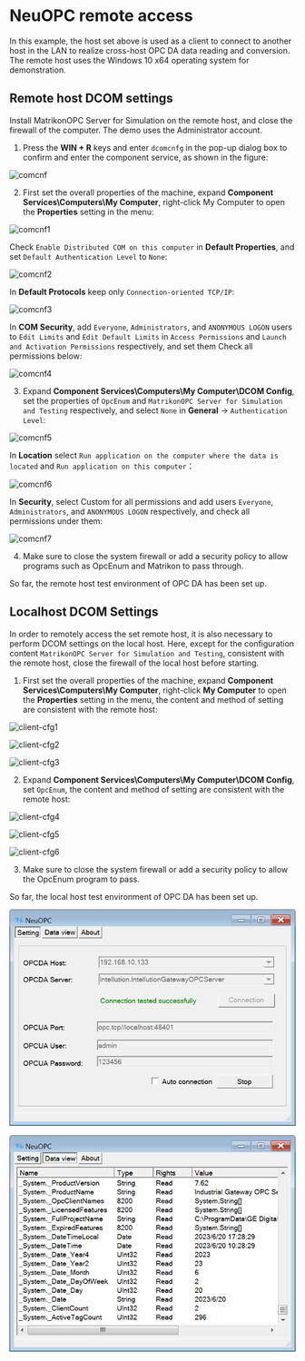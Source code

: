 # NeuOPC remote access 

In this example, the host set above is used as a client to connect to another host in the LAN to realize cross-host OPC DA data reading and conversion. The remote host uses the Windows 10 x64 operating system for demonstration.

## Remote host DCOM settings

Install MatrikonOPC Server for Simulation on the remote host, and close the firewall of the computer. The demo uses the Administrator account.

1. Press the **WIN + R** keys and enter `dcomcnfg` in the pop-up dialog box to confirm and enter the component service, as shown in the figure:

![comcnf](./assets/comcnf.png)

2. First set the overall properties of the machine, expand **Component Services\Computers\My Computer**, right-click My Computer to open the **Properties** setting in the menu:

![comcnf1](./assets/comcnf1.png)

Check `Enable Distributed COM on this computer` in **Default Properties**, and set `Default Authentication Level` to `None`:

![comcnf2](./assets/comcnf2.png)

In **Default Protocols** keep only `Connection-oriented TCP/IP`:

![comcnf3](./assets/comcnf3.png)

In **COM Security**, add `Everyone`, `Administrators`, and `ANONYMOUS LOGON` users to `Edit Limits` and `Edit Default Limits` in `Access Permissions` and `Launch and Activation Permissions` respectively, and set them Check all permissions below:

![comcnf4](./assets/comcnf4.png)

3. Expand **Component Services\Computers\My Computer\DCOM Config**, set the properties of `OpcEnum` and `MatrikonOPC Server for Simulation and Testing` respectively, and select `None` in **General** -> `Authentication Level`:

![comcnf5](./assets/comcnf5.png)

In **Location** select `Run application on the computer where the data is located` and `Run application on this computer`：

![comcnf6](./assets/comcnf6.png)

In **Security**, select Custom for all permissions and add users `Everyone`, `Administrators`, and `ANONYMOUS LOGON` respectively, and check all permissions under them:

![comcnf7](./assets/comcnf7.png)

4. Make sure to close the system firewall or add a security policy to allow programs such as OpcEnum and Matrikon to pass through.

So far, the remote host test environment of OPC DA has been set up.

## Localhost DCOM Settings

In order to remotely access the set remote host, it is also necessary to perform DCOM settings on the local host. Here, except for the configuration content `MatrikonOPC Server for Simulation and Testing`, consistent with the remote host, close the firewall of the local host before starting.

1. First set the overall properties of the machine, expand **Component Services\Computers\My Computer**, right-click **My Computer** to open the **Properties** setting in the menu, the content and method of setting are consistent with the remote host:

![client-cfg1](./assets/client-cfg1.png)

![client-cfg2](./assets/client-cfg2.png)

![client-cfg3](./assets/client-cfg3.png)

2. Expand **Component Services\Computers\My Computer\DCOM Config**, set `OpcEnum`, the content and method of setting are consistent with the remote host:

![client-cfg4](./assets/client-cfg4.png)

![client-cfg5](./assets/client-cfg5.png)

![client-cfg6](./assets/client-cfg6.png)

3. Make sure to close the system firewall or add a security policy to allow the OpcEnum program to pass.

So far, the local host test environment of OPC DA has been set up.

![client-worked](./assets/client-worked.png)

![client-worked](./assets/client-worked1.png)

